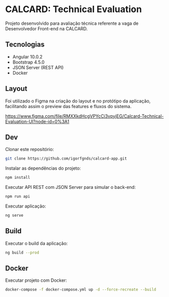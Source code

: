 # CALCARD: Technical Evaluation

Projeto desenvolvido para avaliação técnica referente a vaga de Desenvolvedor Front-end na CALCARD.

## Tecnologias

- Angular 10.0.2
- Bootstrap 4.5.0
- JSON Server (REST API)
- Docker

## Layout
Foi utilizado o Figma na criação do layout e no protótipo da aplicação, facilitando assim o preview das features e fluxos do sistema.

https://www.figma.com/file/RMXXkdHcgVPYcCi3vpyjEG/Calcard-Technical-Evaluation-UI?node-id=0%3A1

## Dev

Clonar este repositório:
```sh 
git clone https://github.com/igorfgnds/calcard-app.git
```

Instalar as dependências do projeto:
```sh 
npm install
```

Executar API REST com JSON Server para simular o back-end:
```sh 
npm run api
```

Executar aplicação:
```sh 
ng serve
```

## Build

Executar o build da aplicação:
```sh 
ng build --prod
```

## Docker

Executar projeto com Docker:
```sh 
docker-compose -f docker-compose.yml up -d --force-recreate --build
```